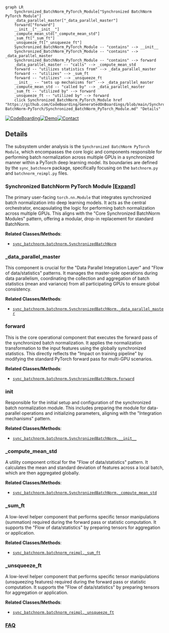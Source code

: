 ```mermaid
graph LR
    Synchronized_BatchNorm_PyTorch_Module["Synchronized BatchNorm PyTorch Module"]
    _data_parallel_master["_data_parallel_master"]
    forward["forward"]
    __init__["__init__"]
    _compute_mean_std["_compute_mean_std"]
    _sum_ft["_sum_ft"]
    _unsqueeze_ft["_unsqueeze_ft"]
    Synchronized_BatchNorm_PyTorch_Module -- "contains" --> __init__
    Synchronized_BatchNorm_PyTorch_Module -- "contains" --> _data_parallel_master
    Synchronized_BatchNorm_PyTorch_Module -- "contains" --> forward
    _data_parallel_master -- "calls" --> _compute_mean_std
    forward -- "utilizes statistics from" --> _data_parallel_master
    forward -- "utilizes" --> _sum_ft
    forward -- "utilizes" --> _unsqueeze_ft
    __init__ -- "sets up mechanisms for" --> _data_parallel_master
    _compute_mean_std -- "called by" --> _data_parallel_master
    _sum_ft -- "utilized by" --> forward
    _unsqueeze_ft -- "utilized by" --> forward
    click Synchronized_BatchNorm_PyTorch_Module href "https://github.com/CodeBoarding/GeneratedOnBoardings/blob/main/Synchronized-BatchNorm-PyTorch/Synchronized_BatchNorm_PyTorch_Module.md" "Details"
```

[![CodeBoarding](https://img.shields.io/badge/Generated%20by-CodeBoarding-9cf?style=flat-square)](https://github.com/CodeBoarding/GeneratedOnBoardings)[![Demo](https://img.shields.io/badge/Try%20our-Demo-blue?style=flat-square)](https://www.codeboarding.org/demo)[![Contact](https://img.shields.io/badge/Contact%20us%20-%20contact@codeboarding.org-lightgrey?style=flat-square)](mailto:contact@codeboarding.org)

## Details

The subsystem under analysis is the `Synchronized BatchNorm PyTorch Module`, which encompasses the core logic and components responsible for performing batch normalization across multiple GPUs in a synchronized manner within a PyTorch deep learning model. Its boundaries are defined by the `sync_batchnorm` package, specifically focusing on the `batchnorm.py` and `batchnorm_reimpl.py` files.

### Synchronized BatchNorm PyTorch Module [[Expand]](./Synchronized_BatchNorm_PyTorch_Module.md)
The primary user-facing `torch.nn.Module` that integrates synchronized batch normalization into deep learning models. It acts as the central orchestrator, encapsulating the logic for performing batch normalization across multiple GPUs. This aligns with the "Core Synchronized BatchNorm Modules" pattern, offering a modular, drop-in replacement for standard BatchNorm.


**Related Classes/Methods**:

- <a href="https://github.com/vacancy/Synchronized-BatchNorm-PyTorch/blob/master/sync_batchnorm/batchnorm.py" target="_blank" rel="noopener noreferrer">`sync_batchnorm.batchnorm.SynchronizedBatchNorm`</a>


### _data_parallel_master
This component is crucial for the "Data Parallel Integration Layer" and "Flow of data/statistics" patterns. It manages the master-side operations during data parallelism, coordinating the collection and aggregation of batch statistics (mean and variance) from all participating GPUs to ensure global consistency.


**Related Classes/Methods**:

- <a href="https://github.com/vacancy/Synchronized-BatchNorm-PyTorch/blob/master/sync_batchnorm/batchnorm.py" target="_blank" rel="noopener noreferrer">`sync_batchnorm.batchnorm.SynchronizedBatchNorm._data_parallel_master`</a>


### forward
This is the core operational component that executes the forward pass of the synchronized batch normalization. It applies the normalization transformation to the input features using the globally synchronized statistics. This directly reflects the "Impact on training pipeline" by modifying the standard PyTorch forward pass for multi-GPU scenarios.


**Related Classes/Methods**:

- <a href="https://github.com/vacancy/Synchronized-BatchNorm-PyTorch/blob/master/sync_batchnorm/batchnorm_reimpl.py" target="_blank" rel="noopener noreferrer">`sync_batchnorm.batchnorm.SynchronizedBatchNorm.forward`</a>


### __init__
Responsible for the initial setup and configuration of the synchronized batch normalization module. This includes preparing the module for data-parallel operations and initializing parameters, aligning with the "Integration mechanisms" pattern.


**Related Classes/Methods**:

- <a href="https://github.com/vacancy/Synchronized-BatchNorm-PyTorch/blob/master/sync_batchnorm/batchnorm.py" target="_blank" rel="noopener noreferrer">`sync_batchnorm.batchnorm.SynchronizedBatchNorm.__init__`</a>


### _compute_mean_std
A utility component critical for the "Flow of data/statistics" pattern. It calculates the mean and standard deviation of features across a local batch, which are then aggregated globally.


**Related Classes/Methods**:

- <a href="https://github.com/vacancy/Synchronized-BatchNorm-PyTorch/blob/master/sync_batchnorm/batchnorm.py" target="_blank" rel="noopener noreferrer">`sync_batchnorm.batchnorm.SynchronizedBatchNorm._compute_mean_std`</a>


### _sum_ft
A low-level helper component that performs specific tensor manipulations (summation) required during the forward pass or statistic computation. It supports the "Flow of data/statistics" by preparing tensors for aggregation or application.


**Related Classes/Methods**:

- <a href="https://github.com/vacancy/Synchronized-BatchNorm-PyTorch/blob/master/sync_batchnorm/batchnorm_reimpl.py" target="_blank" rel="noopener noreferrer">`sync_batchnorm.batchnorm_reimpl._sum_ft`</a>


### _unsqueeze_ft
A low-level helper component that performs specific tensor manipulations (unsqueezing features) required during the forward pass or statistic computation. It supports the "Flow of data/statistics" by preparing tensors for aggregation or application.


**Related Classes/Methods**:

- <a href="https://github.com/vacancy/Synchronized-BatchNorm-PyTorch/blob/master/sync_batchnorm/batchnorm_reimpl.py" target="_blank" rel="noopener noreferrer">`sync_batchnorm.batchnorm_reimpl._unsqueeze_ft`</a>




### [FAQ](https://github.com/CodeBoarding/GeneratedOnBoardings/tree/main?tab=readme-ov-file#faq)